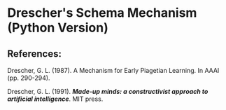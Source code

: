 # Drescher's Schema Mechanism (Python Version)

## References:

Drescher, G. L. (1987). A Mechanism for Early Piagetian Learning. In AAAI (pp. 290-294).

Drescher, G. L. (1991). ***Made-up minds: a constructivist approach to artificial intelligence***. MIT press.
